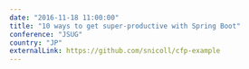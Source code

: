 ```yaml
---
date: "2016-11-18 11:00:00"
title: "10 ways to get super-productive with Spring Boot"
conference: "JSUG"
country: "JP"
externalLink: https://github.com/snicoll/cfp-example
---
```

